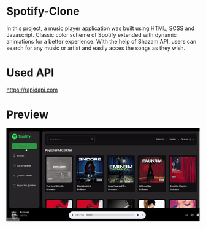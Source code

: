 # Spotify-Clone

In this project, a music player application was built using HTML, SCSS and Javascript. Classic color scheme of Spotify extended with dynamic animations for a better experience. With the help of Shazam API, users can search for any music or artist and easily acces the songs as they wish. 

# Used API

https://rapidapi.com

# Preview

![](./spotify-clone-gif.gif)
